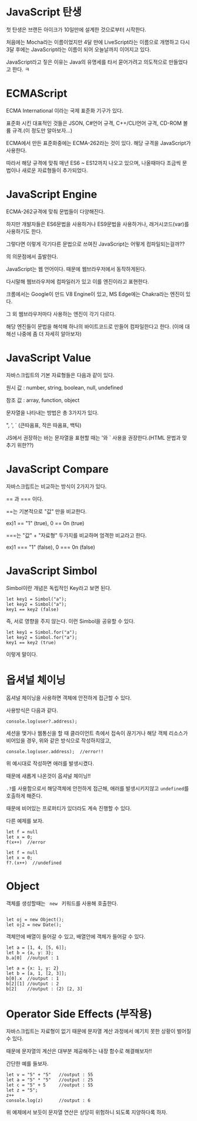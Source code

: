 <h1> JavaScript 탄생</h1>

첫 탄생은 브랜든 아이크가 10일만에 설계한 것으로부터 시작한다. 

처음에는 Mocha라는 이름이었지만 4달 만에 LiveScript라는 이름으로 개명하고 다시 3달 후에는 JavaScript라는 이름이 되어 오늘날까지 이어지고 있다. 

JavaScript라고 짛은 이유는 Java의 유명세를 타서 묻어가려고 의도적으로 만들었다고 한다. ㅋ

<h1> ECMAScript </h1>
ECMA International 이라는 국제 표준화 기구가 있다.

표준화 시킨 대표적인 것들은 JSON, C#언어 규격, C++/CLI언어 규격, CD-ROM 볼륨 규격.(이 정도만 알아보자...)

ECMA에서 만든 표준화중에는 ECMA-262라는 것이 있다. 해당 규격을 JavaScript가 사용한다.

따라서 해당 규격에 맞춰 매년 ES6 ~ ES12까지 나오고 있으며, 나올때마다 조금씩 문법이나 새로운 자료형들이 추가되었다.

<h1>JavaScript Engine</h1>
ECMA-262규격에 맞춰 문법들이 다양해진다.

하지만 개발자들은 ES6문법을 사용하거나 ES9문법을 사용하거나, 래거시코드(var)를 사용하기도 한다.

그렇다면 이렇게 각기다른 문법으로 쓰여진 JavaScript는 어떻게 컴파일되는걸까??

의 의문점에서 출발한다.

JavaScript는 웹 언어이다. 때문에 웹브라우저에서 동작하게된다.

다시말해 웹브라우저에 컴파일러가 있고 이를 엔진이라고 표현한다.

크롬에서는 Google이 만드 V8 Engine이 있고, MS Edge에는 Chakra라는 엔진이 있다.

그 외 웹브라우저마다 사용하는 엔진이 각기 다르다.

해당 엔진들이 문법을 해석해 하나의 바이트코드로 만들어 컴파일한다고 한다. (이에 대해선 나중에 좀 더 자세히 알아보자)

<h1>JavaScript Value</h1>
자바스크립트의 기본 자료형들은 다음과 같이 있다.

원시 값 : number, string, boolean, null, undefined

참조 값 : array, function, object

문자열을 나타내는 방법은 총 3가지가 있다. 

", ', \` (큰따옴표, 작은 따옴표, 백틱)

JS에서 권장하는 바는 문자열을 표현할 때는 '와 \` 사용을 권장한다.(HTML 문법과 맞추기 위한??)

<h1>JavaScript Compare</h1>
자바스크립트는 비교하는 방식이 2가지가 있다.

== 과 === 이다.

==는 기본적으로 "값" 만을 비교한다.

ex)1 == "1" (true), 0 == 0n (true)

===는 "값" + "자료형" 두가지를 비교하며 엄격한 비교라고 한다.

ex)1 === "1" (false), 0 === 0n (false)

<h1>JavaScript Simbol</h1>
Simbol이란 개념은 독립적인 Key라고 보면 된다.

```
let key1 = Simbol("a");
let key2 = Simbol("a");
key1 == key2 (false) 
```

즉, 서로 영향을 주지 않는다. 이런 Simbol을 공유할 수 있다.

```
let key1 = Simbol.for("a");
let key2 = Simbol.for("a");
key1 == key2 (true) 
```

이렇게 말이다.

<h1> 옵셔널 체이닝 </h1>
옵셔널 체이닝을 사용하면 객체에 안전하게 접근할 수 있다.

사용방식은 다음과 같다.

```
console.log(user?.address);

```

세션을 맺거나 웹통신을 할 때 클라이언트 측에서 접속이 끊기거나 해당 객체 리소스가 비어있을 경우,
위와 같은 방식으로 작성하지않고,

```
console.log(user.address);  //error!!

```

위 예시대로 작성하면 애러를 발생시켰다.

때문에 새롭게 나온것이 옵셔널 체이닝!!

<code>.?</code>를 사용함으로서 해당객체에 안전하게 접근해, 애러를 발생시키지않고 <code>undefined</code>를 호출하게 해준다.

때문에 비어있는 프로퍼티가 있더라도 계속 진행할 수 있다.

다른 예제를 보자.

```
let f = null
let x = 0;
f(x++)  //error

let f = null
let x = 0;
f?.(x++)  //undefined

```




<h1> Object </h1>
객체를 생성할때는 <code> new </code> 키워드를 사용해 호출한다.

```

let oj = new Object();
let oj2 = new Date();

```

객체안에 배열이 들어갈 수 있고, 배열안에 객체가 들어갈 수 있다.

```
let a = [1, 4, [5, 6]]; 
let b = {a, y: 3};
b.a[0]  //output : 1

let a = {x: 1, y: 2}
let b = [a, 1, [2, 3]];
b[0].x  //output : 1
b[2][1] //output : 2
b[2]    //output : (2) [2, 3]

```

<h1> Operator Side Effects (부작용) </h1>
자바스크립트는 자료형이 없기 때문에 문자열 계산 과정에서 예기치 못한 상황이 벌어질 수 있다.

때문에 문자열의 계산은 대부분 제공해주는 내장 함수로 해결해보자!!

간단한 예를 들보자.

```
let v = "5" + "5"   //output : 55
let a = "5" * "5"   //output : 25
let c = "5" + 5     //output : 55
let z = "5";
z++
console.log(z)      //output : 6

```

위 예제에서 보듯이 문자열 연산은 상당히 위험하니 되도록 지양하다록 하자.
